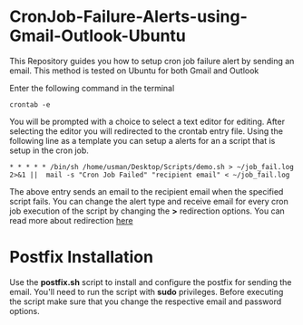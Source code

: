 # CronJob-Failure-Alerts-using-Gmail-Outlook-Ubuntu
This Repository guides you how to setup cron job failure alert by sending an email. This method is tested on Ubuntu for both Gmail and Outlook

Enter  the following command in the terminal

    crontab -e
You will be prompted with a choice to select a text editor for editing. After selecting the editor you will redirected to the crontab entry file.
Using the following line as a template you can setup a alerts for an a script that is setup in the cron job.

 

    * * * * * /bin/sh /home/usman/Desktop/Scripts/demo.sh > ~/job_fail.log 2>&1 ||  mail -s "Cron Job Failed" "recipient email" < ~/job_fail.log 

The above entry sends an email to the recipient email when the specified script fails. You can change the alert type and receive email for every cron job execution of the script by changing the **>**  redirection options. You can read more about redirection [here](http://tldp.org/HOWTO/Bash-Prog-Intro-HOWTO-3.html)

# Postfix Installation

Use the **postfix.sh** script to install and configure the postfix for sending the email. You'll need to run the script with **sudo** privileges. Before executing the script make sure that you change the respective email and password options.
